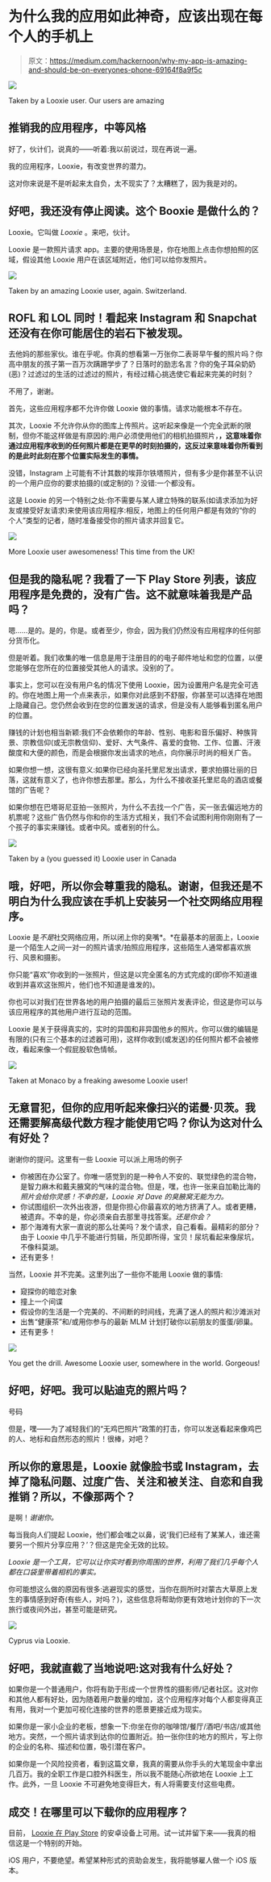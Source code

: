 # 为什么我的应用如此神奇，应该出现在每个人的手机上

> 原文：<https://medium.com/hackernoon/why-my-app-is-amazing-and-should-be-on-everyones-phone-69164f8a9f5c>

![](img/63147262213341cabe0c193b0b39072b.png)

Taken by a Looxie user. Our users are amazing

## 推销我的应用程序，中等风格

好了，伙计们，说真的——听着:我以前说过，现在再说一遍。

我的应用程序，Looxie，有改变世界的潜力。

这对你来说是不是听起来太自负，太不现实了？太糟糕了，因为我是对的。

## 好吧，我还没有停止阅读。这个 Booxie 是做什么的？

Looxie。它叫做 *Looxie* 。来吧，伙计。

Looxie 是一款照片请求 app。主要的使用场景是，你在地图上点击你想拍照的区域，假设其他 Looxie 用户在该区域附近，他们可以给你发照片。

![](img/ffc4b2eb3673cca7b019f631e1530f86.png)

Taken by an amazing Looxie user, again. Switzerland.

## ROFL 和 LOL 同时！看起来 Instagram 和 Snapchat 还没有在你可能居住的岩石下被发现。

去他妈的那些家伙。谁在乎呢。你真的想看第一万张你二表哥早午餐的照片吗？你高中朋友的孩子第一百万次蹒跚学步了？日落时的励志名言？你的兔子耳朵奶奶(恶)？过滤过的生活的过滤过的照片，有经过精心挑选使它看起来完美的时刻？

不用了，谢谢。

首先，这些应用程序都不允许你做 Looxie 做的事情。请求功能根本不存在。

其次，Looxie 不允许你从你的图库上传照片。这听起来像是一个完全武断的限制，但你不能这样做是有原因的:用户必须使用他们的相机拍摄照片，**，这意味着你通过应用程序收到的任何照片都是在更早的时刻拍摄的，这反过来意味着你所看到的是此时此刻在那个位置实际发生的事情。**

没错，Instagram 上可能有不计其数的埃菲尔铁塔照片，但有多少是你甚至不认识的一个用户应你的要求拍摄的(或定制的)？没错:一个都没有。

这是 Looxie 的另一个特别之处:你不需要与某人建立特殊的联系(如请求添加为好友或接受好友请求)来使用该应用程序:相反，地图上的任何用户都是有效的“你的个人”类型的记者，随时准备接受你的照片请求并回复它。

![](img/17779d8a82d616e79c2994b77c274795.png)

More Looxie user awesomeness! This time from the UK!

## 但是我的隐私呢？我看了一下 Play Store 列表，该应用程序是免费的，没有广告。这不就意味着我是产品吗？

嗯……是的。是的，你是。或者至少，你会，因为我们仍然没有应用程序的任何部分货币化。

但是听着。我们收集的唯一信息是用于注册目的的电子邮件地址和您的位置，以便您能够在您所在的位置接受其他人的请求。没别的了。

事实上，您可以在没有用户名的情况下使用 Looxie，因为设置用户名是完全可选的。你在地图上用一个点来表示，如果你对此感到不舒服，你甚至可以选择在地图上隐藏自己。您仍然会收到在您的位置发送的请求，但是没有人能够看到匿名用户的位置。

赚钱的计划也相当新颖:我们不会依赖你的年龄、性别、电影和音乐偏好、种族背景、宗教信仰(或无宗教信仰)、爱好、大气条件、喜爱的食物、工作、位置、汗液酸度和大便的颜色，而是会根据你发出请求的地点，向你展示时尚的相关广告。

如果你想一想，这很有意义:如果你已经向圣托里尼发出请求，要求拍摄壮丽的日落，这就有意义了，也许你想去那里。那么，为什么不接收圣托里尼岛的酒店或餐馆的广告呢？

如果你想在巴塔哥尼亚拍一张照片，为什么不去找一个广告，买一张去偏远地方的机票呢？这些广告仍然与你和你的生活方式相关，我们不会试图利用你刚刚有了一个孩子的事实来赚钱。或者中风。或者别的什么。

![](img/009c7f807805f2bb71688a9b04fb54e5.png)

Taken by a (you guessed it) Looxie user in Canada

## 哦，好吧，所以你会尊重我的隐私。谢谢，但我还是不明白为什么我应该在手机上安装另一个社交网络应用程序。

Looxie 是*不是*社交网络应用，所以闭上你的臭嘴*。*在最基本的层面上，Looxie 是一个陌生人之间一对一的照片请求/拍照应用程序，这些陌生人通常都喜欢旅行、风景和摄影。

你只能“喜欢”你收到的一张照片，但这是以完全匿名的方式完成的(即你不知道谁收到并喜欢这张照片，他们也不知道是谁发的)。

你也可以对我们在世界各地的用户拍摄的最后三张照片发表评论，但这是你可以与该应用程序的其他用户进行互动的范围。

Looxie 是关于获得真实的，实时的异国和非异国他乡的照片。你可以做的编辑是有限的(只有三个基本的过滤器可用)，这样你收到(或发送)的任何照片都不会被修改，看起来像一个假屁股软色情帧。

![](img/2163b0d21065a68f31264958e7b99bea.png)

Taken at Monaco by a freaking awesome Looxie user!

## 无意冒犯，但你的应用听起来像扫兴的诺曼·贝茨。我还需要解高级代数方程才能使用它吗？你认为这对什么有好处？

谢谢你的提问。这里有一些 Looxie 可以派上用场的例子

*   你被困在办公室了。你唯一感觉到的是一种令人不安的、联觉绿色的混合物，是智力麻木和戴夫腋窝的气味的混合物。但是，嘿，也许一张来自加勒比海的*照片会给你灵感！不幸的是，Looxie 对 Dave 的臭腋窝无能为力。*
*   你试图组织一次外出夜游，但是你担心你最喜欢的地方挤满了人。或者更糟，被遗弃。不幸的是，你必须亲自去那里寻找答案。*还是你会？*
*   那个海滩有大家一直说的那么壮美吗？发个请求，自己看看。最精彩的部分？由于 Looxie 中几乎不能进行剪辑，所见即所得，宝贝！尿坑看起来像尿坑，不像科莫湖。
*   还有更多！

当然，Looxie 并不完美。这里列出了一些你不能用 Looxie 做的事情:

*   窥探你的暗恋对象
*   撞上一个间谍
*   假设你的生活是一个完美的、不间断的时间线，充满了迷人的照片和沙滩派对
*   出售“健康茶”和/或用你参与的最新 MLM 计划打破你以前朋友的蛋蛋/卵巢。
*   还有更多！

![](img/971f5b4d64c171935353285a2dacfbb8.png)

You get the drill. Awesome Looxie user, somewhere in the world. Gorgeous!

## 好吧，好吧。我可以贴迪克的照片吗？

号码

但是，嘿——为了减轻我们的“无鸡巴照片”政策的打击，你可以发送看起来像鸡巴的人、地标和自然形态的照片！很棒，对吧？

## 所以你的意思是，Looxie 就像脸书或 Instagram，去掉了隐私问题、过度广告、关注和被关注、自恋和自我推销？所以，不像那两个？

是啊！*谢谢你。*

每当我向人们提起 Looxie，他们都会嗤之以鼻，说‘我们已经有了某某人，谁还需要另一个照片分享应用？’？但这是完全无效的比较。

*Looxie 是一个工具，它可以让你实时看到你周围的世界，利用了我们几乎每个人都在口袋里带着相机的事实。*

你可能想这么做的原因有很多:逃避现实的感觉，当你在厕所时对蒙古大草原上发生的事情感到好奇(有些人，对吗？)，这些信息将帮助你更有效地计划你的下一次旅行或夜间外出，甚至可能是研究。

![](img/52ac3451d78775ab7250370f2e64a057.png)

Cyprus via Looxie.

## 好吧，我就直截了当地说吧:这对我有什么好处？

如果你是一个普通用户，你将有助于形成一个世界性的摄影师/记者社区。这对你和其他人都有好处，因为随着用户数量的增加，这个应用程序对每个人都变得真正有用，我对一个更加可视化连接的世界的愿景更接近成为现实。

如果你是一家小企业的老板，想象一下:你坐在你的咖啡馆/餐厅/酒吧/书店/或其他地方。突然，一个照片请求到达你的位置附近。拍一张你住的地方的照片，写上你的企业的名称、描述和位置，吸引潜在客户。

如果你是一个风险投资者，看到这篇文章，我真的需要从你手头的大笔现金中拿出几百万。我的全职工作是口腔外科医生，所以我不能随心所欲地在 Looxie 上工作。此外，一旦 Looxie 不可避免地变得巨大，有人将需要支付这些电费。

## 成交！在哪里可以下载你的应用程序？

目前， [Looxie 在 Play Store](https://play.google.com/store/apps/details?id=com.saladdressing.looksie) 的安卓设备上可用。试一试并留下来——我真的相信这是一个特别的开始。

iOS 用户，不要绝望。希望某种形式的资助会发生，我将能够雇人做一个 iOS 版本。
